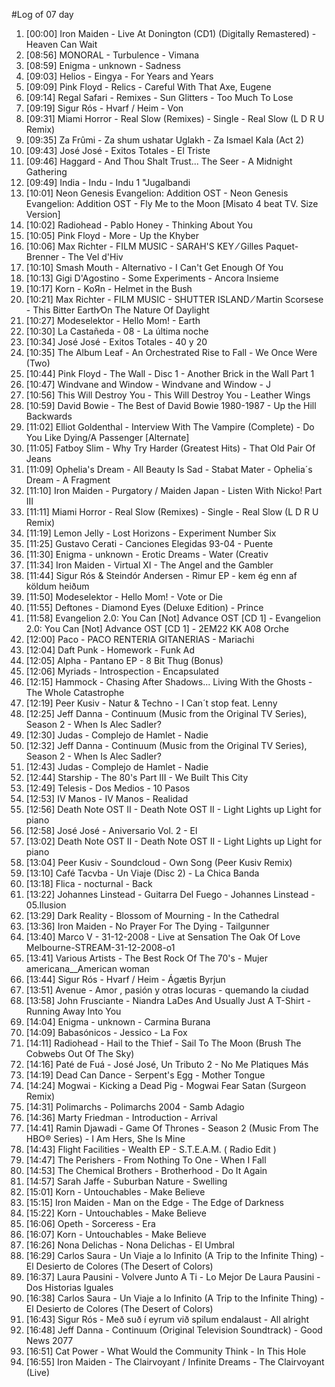 #Log of 07 day

1. [00:00] Iron Maiden - Live At Donington (CD1) (Digitally Remastered) - Heaven Can Wait
1. [08:56] MONORAL - Turbulence - Vimana
1. [08:59] Enigma - unknown - Sadness
1. [09:03] Helios - Eingya - For Years and Years
1. [09:09] Pink Floyd - Relics - Careful With That Axe, Eugene
1. [09:14] Regal Safari - Remixes - Sun Glitters - Too Much To Lose
1. [09:19] Sigur Rós - Hvarf / Heim - Von
1. [09:31] Miami Horror - Real Slow (Remixes) - Single - Real Slow (L D R U Remix)
1. [09:35] Za Frûmi - Za shum ushatar Uglakh - Za Ismael Kala (Act 2)
1. [09:43] José José - Exitos Totales - El Triste
1. [09:46] Haggard - And Thou Shalt Trust... The Seer - A Midnight Gathering
1. [09:49] India - Indu - Indu 1 "Jugalbandi
1. [10:01] Neon Genesis Evangelion: Addition OST - Neon Genesis Evangelion: Addition OST - Fly Me to the Moon [Misato 4 beat TV. Size Version]
1. [10:02] Radiohead - Pablo Honey - Thinking About You
1. [10:05] Pink Floyd - More - Up the Khyber
1. [10:06] Max Richter - FILM MUSIC - SARAH'S KEY ⁄ Gilles Paquet-Brenner - The Vel d'Hiv
1. [10:10] Smash Mouth - Alternativo - I Can't Get Enough Of You
1. [10:13] Gigi D'Agostino - Some Experiments - Ancora Insieme
1. [10:17] Korn - KoЯn - Helmet in the Bush
1. [10:21] Max Richter - FILM MUSIC - SHUTTER ISLAND ⁄ Martin Scorsese - This Bitter Earth⁄On The Nature Of Daylight
1. [10:27] Modeselektor - Hello Mom! - Earth
1. [10:30] La Castañeda - 08 - La última noche
1. [10:34] José José - Exitos Totales - 40 y 20
1. [10:35] The Album Leaf - An Orchestrated Rise to Fall - We Once Were (Two)
1. [10:44] Pink Floyd - The Wall - Disc 1 - Another Brick in the Wall Part 1
1. [10:47] Windvane and Window - Windvane and Window - J
1. [10:56] This Will Destroy You - This Will Destroy You - Leather Wings
1. [10:59] David Bowie - The Best of David Bowie 1980-1987 - Up the Hill Backwards
1. [11:02] Elliot Goldenthal - Interview With The Vampire (Complete) - Do You Like Dying/A Passenger [Alternate]
1. [11:05] Fatboy Slim - Why Try Harder (Greatest Hits) - That Old Pair Of Jeans
1. [11:09] Ophelia's Dream - All Beauty Is Sad - Stabat Mater - Ophelia´s Dream - A Fragment
1. [11:10] Iron Maiden - Purgatory / Maiden Japan - Listen With Nicko! Part III
1. [11:11] Miami Horror - Real Slow (Remixes) - Single - Real Slow (L D R U Remix)
1. [11:19] Lemon Jelly - Lost Horizons - Experiment Number Six
1. [11:25] Gustavo Cerati - Canciones Elegidas 93-04 - Puente
1. [11:30] Enigma - unknown - Erotic Dreams - Water (Creativ
1. [11:34] Iron Maiden - Virtual XI - The Angel and the Gambler
1. [11:44] Sigur Rós & Steindór Andersen - Rimur EP - kem ég enn af köldum heiðum
1. [11:50] Modeselektor - Hello Mom! - Vote or Die
1. [11:55] Deftones - Diamond Eyes (Deluxe Edition) - Prince
1. [11:58] Evangelion 2.0: You Can [Not] Advance OST [CD 1] - Evangelion 2.0: You Can [Not] Advance OST [CD 1] - 2EM22 KK A08 Orche
1. [12:00] Paco - PACO RENTERIA GITANERIAS - Mariachi
1. [12:04] Daft Punk - Homework - Funk Ad
1. [12:05] Alpha - Pantano EP - 8 Bit Thug (Bonus)
1. [12:06] Myriads - Introspection - Encapsulated
1. [12:15] Hammock - Chasing After Shadows... Living With the Ghosts - The Whole Catastrophe
1. [12:19] Peer Kusiv - Natur & Techno - I Can´t stop feat. Lenny
1. [12:25] Jeff Danna - Continuum (Music from the Original TV Series), Season 2 - When Is Alec Sadler?
1. [12:30] Judas - Complejo de Hamlet - Nadie
1. [12:32] Jeff Danna - Continuum (Music from the Original TV Series), Season 2 - When Is Alec Sadler?
1. [12:43] Judas - Complejo de Hamlet - Nadie
1. [12:44] Starship - The 80's Part III - We Built This City
1. [12:49] Telesis - Dos Medios - 10 Pasos
1. [12:53] IV Manos - IV Manos - Realidad
1. [12:56] Death Note OST II - Death Note OST II - Light Lights up Light for piano
1. [12:58] José José - Aniversario Vol. 2 - El
1. [13:02] Death Note OST II - Death Note OST II - Light Lights up Light for piano
1. [13:04] Peer Kusiv - Soundcloud - Own Song (Peer Kusiv Remix)
1. [13:10] Café Tacvba - Un Viaje (Disc 2) - La Chica Banda
1. [13:18] Flica - nocturnal - Back
1. [13:22] Johannes Linstead - Guitarra Del Fuego - Johannes Linstead - 05.Ilusion
1. [13:29] Dark Reality - Blossom of Mourning - In the Cathedral
1. [13:36] Iron Maiden - No Prayer For The Dying - Tailgunner
1. [13:40] Marco V - 31-12-2008 - Live at Sensation The Oak Of Love Melbourne-STREAM-31-12-2008-o1
1. [13:41] Various Artists - The Best Rock Of The 70's - Mujer americana__American woman
1. [13:44] Sigur Rós - Hvarf / Heim - Ágætis Byrjun
1. [13:51] Avenue - Amor , pasión y otras locuras - quemando la ciudad
1. [13:58] John Frusciante - Niandra LaDes And Usually Just A T-Shirt - Running Away Into You
1. [14:04] Enigma - unknown - Carmina Burana
1. [14:09] Babasónicos - Jessico - La Fox
1. [14:11] Radiohead - Hail to the Thief - Sail To The Moon (Brush The Cobwebs Out Of The Sky)
1. [14:16] Paté de Fuá - José José, Un Tributo 2 - No Me Platiques Más
1. [14:19] Dead Can Dance - Serpent's Egg - Mother Tongue
1. [14:24] Mogwai - Kicking a Dead Pig - Mogwai Fear Satan (Surgeon Remix)
1. [14:31] Polimarchs - Polimarchs 2004 - Samb Adagio
1. [14:36] Marty Friedman - Introduction - Arrival
1. [14:41] Ramin Djawadi - Game Of Thrones - Season 2 (Music From The HBO® Series) - I Am Hers, She Is Mine
1. [14:43] Flight Facilities - Wealth EP - S.T.E.A.M.  ( Radio Edit )
1. [14:47] The Perishers - From Nothing To One - When I Fall
1. [14:53] The Chemical Brothers - Brotherhood - Do It Again
1. [14:57] Sarah Jaffe - Suburban Nature - Swelling
1. [15:01] Korn - Untouchables - Make Believe
1. [15:15] Iron Maiden - Man on the Edge - The Edge of Darkness
1. [15:22] Korn - Untouchables - Make Believe
1. [16:06] Opeth - Sorceress - Era
1. [16:07] Korn - Untouchables - Make Believe
1. [16:26] Nona Delichas - Nona Delichas - El Umbral
1. [16:29] Carlos Saura - Un Viaje a lo Infinito (A Trip to the Infinite Thing) - El Desierto de Colores (The Desert of Colors)
1. [16:37] Laura Pausini - Volvere Junto A Ti - Lo Mejor De Laura Pausini - Dos Historias Iguales
1. [16:38] Carlos Saura - Un Viaje a lo Infinito (A Trip to the Infinite Thing) - El Desierto de Colores (The Desert of Colors)
1. [16:43] Sigur Rós - Með suð í eyrum við spilum endalaust - All alright
1. [16:48] Jeff Danna - Continuum (Original Television Soundtrack) - Good News 2077
1. [16:51] Cat Power - What Would the Community Think - In This Hole
1. [16:55] Iron Maiden - The Clairvoyant / Infinite Dreams - The Clairvoyant (Live)
